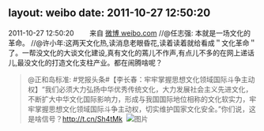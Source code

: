 layout: weibo
date: 2011-10-27 12:50:20
---
2011-10-27 12:50:20  &nbsp;&nbsp;&nbsp;&nbsp;&nbsp;&nbsp; 来自 <a href="http://weibo.com/" rel="nofollow">微博 weibo.com</a>
//@任志强: 本就是一场文化的革命。 //@许小年:这两天文化热,读消息老眼昏花,读着读着就给看成＂文化革命＂了。一帮没文化的大谈文化建设,真有文化的蔫儿不作声,有点儿不多的在网上递话儿,最没文化的打造文化支柱产业。都在闹腾啥呢？
>  @正和岛标准: #党报头条#【李长春：牢牢掌握思想文化领域国际斗争主动权】“我们必须大力弘扬中华优秀传统文化，大力发展社会主义先进文化，不断扩大中华文化国际影响力，形成与我国国际地位相称的文化软实力，牢牢掌握思想文化领域国际斗争主动权，切实维护国家文化安全。”你们说，这是啥信号？http://t.cn/Sh4tMk ​​​
>  ![图片](https://ww3.sinaimg.cn/large/873ceaf9jw1dmid2wlsa1j.jpg)
